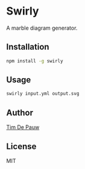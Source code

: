 # Swirly

A marble diagram generator.

## Installation

```bash
npm install -g swirly
```

## Usage

```bash
swirly input.yml output.svg
```

## Author

[Tim De Pauw](https://tmdpw.eu/)

## License

MIT
